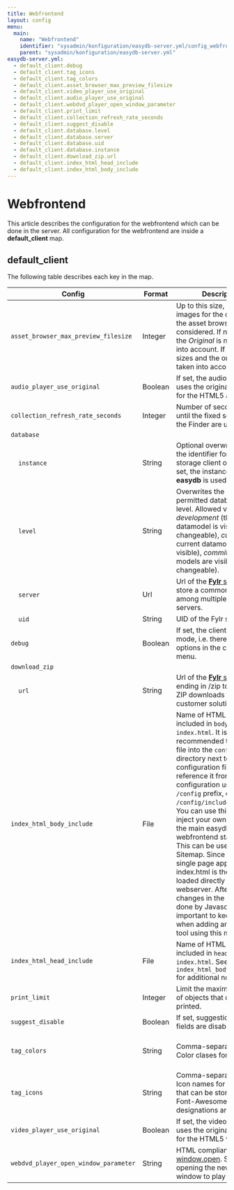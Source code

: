 ```yaml
---
title: Webfrontend
layout: config
menu:
  main:
    name: "Webfrontend"
    identifier: "sysadmin/konfiguration/easydb-server.yml/config_webfrontend"
    parent: "sysadmin/konfiguration/easydb-server.yml"
easydb-server.yml:
  - default_client.debug
  - default_client.tag_icons
  - default_client.tag_colors
  - default_client.asset_browser_max_preview_filesize
  - default_client.video_player_use_original
  - default_client.audio_player_use_original
  - default_client.webdvd_player_open_window_parameter
  - default_client.print_limit
  - default_client.collection_refresh_rate_seconds
  - default_client.suggest_disable
  - default_client.database.level
  - default_client.database.server
  - default_client.database.uid
  - default_client.database.instance
  - default_client.download_zip.url
  - default_client.index_html_head_include
  - default_client.index_html_body_include
---
```


# Webfrontend

This article describes the configuration for the webfrontend which can be done in the server. All configuration for the webfrontend are inside a **default_client** map.

## default_client

The following table describes each key in the map.

| Config                                  | Format  | Description                                                  | Default |
| -------                                 | ------- | ------------------------------------------------------------ | ------- |
| `asset_browser_max_preview_filesize`    | Integer | Up to this size, preview images for the display in the asset browser are considered. If not set to *`-1`*, the *Original* is never taken into account. If set to *`0`*, all sizes and the original are taken into account | - |
| `audio_player_use_original`             | Boolean | If set, the audio player also uses the original as source for the HTML5 audio tag. | *false* |
| `collection_refresh_rate_seconds`       | Integer | Number of seconds waited until the fixed searches in the Finder are updated. | *30* |
| `database`                              |         | | |
| &#8193;`instance`                       | String  | Optional overwrite to the the identifier for the storage client on Fylr. If not set, the instance name of **easydb** is used. | - |
| &#8193;`level`                          | String  | Overwrites the highest permitted database rights level. Allowed values are: *development* (the dev datamodel is visible and changeable), *current* (the current datamodel is visible), *commit* (both data models are visible and changeable).  | - |
| &#8193;`server`                         | Url     | Url of the [**Fylr** server](/en/sysadmin/konfiguration/fylr.yml/) to store a common datamodel among multiple **easydb** servers. | - |
| &#8193;`uid`                            | String  | UID of the Fylr storage. | - |
| `debug`                                 | Boolean | If set, the client is in debug mode, i.e. there are dump options in the context menu. | *false* |
| `download_zip`                          |         | | |
| &#8193;`url`                            | String  | Url of the [**Fylr** server](/en/sysadmin/konfiguration/fylr.yml/) ending in /zip to support ZIP downloads for certain customer solutions. | - |
| `index_html_body_include`               | File    | Name of HTML file to be included in `body` part of `index.html`. It is recommended to put this file into the `config` directory next to the configuration files and reference it from the configuration using the `/config` prefix, e.g. `/config/include_body.html`. You can use this config to inject your own HTML into the main easydb webfrontend startpage. This can be used to serve a Sitemap. Since easydb is a single page app, the index.html is the only file loaded directly from the webserver. Afterwards, all changes in the DOM are done by Javascript. This is important to keep in mind when adding an analytics tool using this mechanism. | - |
| `index_html_head_include`               | File    | Name of HTML file to be included in `head` part of `index.html`. See `index_html_body_include` for additional notes.| - |
| `print_limit`                           | Integer | Limit the maximum number of objects that can be printed. | *250* |
| `suggest_disable`                       | Boolean | If set, suggestions in input fields are disabled | *false* |
| `tag_colors`                            | String  | Comma-separated list. Color clases for the tags. | *green, red, blue, yellow* |
| `tag_icons`                             | String  | Comma-separated trick. Icon names for tag icons that can be stored for tags. Font-Awesome and CUI designations are allowed | *bolt, check, cloud, warning, legal* |
| `video_player_use_original`             | Boolean | If set, the video player also uses the original as source for the HTML5 video tag. | *false* |
| `webdvd_player_open_window_parameter`   | String  | HTML compliant string for [window.open](https://developer.mozilla.org/en-US/docs/Web/API/Window/open). Settings for opening the new browser window to play a web DVD | - |

